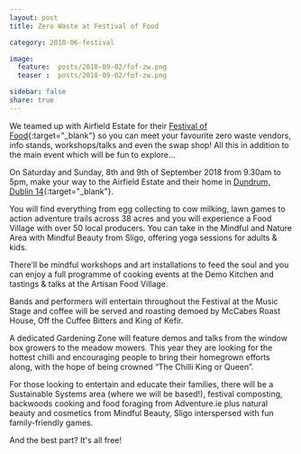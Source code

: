 ```yaml
---
layout: post
title: Zero Waste at Festival of Food

category: 2018-06-festival

image:
  feature:  posts/2018-09-02/fof-zw.png
  teaser :  posts/2018-09-02/fof-zw.png

sidebar: false
share: true
---
```


We teamed up with Airfield Estate for their [Festival of Food](https://www.airfield.ie/festival-of-food/){:target="_blank"} so you can meet your favourite zero waste vendors, info stands, workshops/talks and even the swap shop! All this in addition to the main event which will be fun to explore...

On Saturday and Sunday, 8th and 9th of September 2018 from 9.30am to 5pm, make your way to the Airfield Estate and their home in [Dundrum, Dublin 14](https://www.google.com/maps/place/Airfield+Estate/@53.2881542,-6.2393092,17z/data=!3m1!4b1!4m5!3m4!1s0x4867096c101d6cfb:0xa1d8d6db03387b79!8m2!3d53.2881542!4d-6.2371205){:target="_blank"}. 

You will find everything from egg collecting to cow milking, lawn games to action adventure trails across 38 acres and you will experience a Food Village with over 50 local producers. You can take in the Mindful and Nature Area with Mindful Beauty from Sligo, offering yoga sessions for adults & kids.

There’ll be mindful workshops and art installations to feed the soul and you can enjoy a full programme of cooking events at the Demo Kitchen and tastings & talks at the Artisan Food Village.

Bands and performers will entertain throughout the Festival at the Music Stage and coffee will be served and roasting demoed by McCabes Roast House, Off the Cuffee Bitters and King of Kefir.

A dedicated Gardening Zone will feature demos and talks from the window box growers to the meadow mowers. This year they are looking for the hottest chilli and encouraging people to bring their homegrown efforts along, with the hope of being crowned “The Chilli King or Queen”.

For those looking to entertain and educate their families, there will be a Sustainable Systems area (where we will be based!), festival composting, backwoods cooking and food foraging from Adventure.ie plus natural beauty and cosmetics from Mindful Beauty, Sligo interspersed with fun family-friendly games.

And the best part? It's all free!
